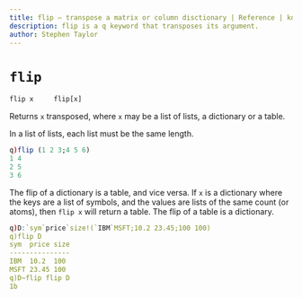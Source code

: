 ```yaml
---
title: flip – transpose a matrix or column disctionary | Reference | kdb+ and q documentation
description: flip is a q keyword that transposes its argument.
author: Stephen Taylor
---
```

# `flip`



```txt
flip x     flip[x]
```

Returns `x` transposed, where `x` may be a list of lists, a dictionary or a table. 

In a list of lists, each list must be the same length.

```q
q)flip (1 2 3;4 5 6)
1 4
2 5
3 6
```

The flip of a dictionary is a table, and vice versa. If `x` is a dictionary where the keys are a list of symbols, and the values are lists of the same count (or atoms), then `flip x` will return a table. The flip of a table is a dictionary.

```q
q)D:`sym`price`size!(`IBM`MSFT;10.2 23.45;100 100)
q)flip D
sym  price size
---------------
IBM  10.2  100
MSFT 23.45 100
q)D~flip flip D
1b
```


